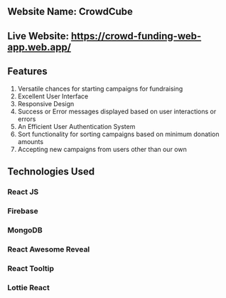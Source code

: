 ## Website Name: CrowdCube

## Live Website: https://crowd-funding-web-app.web.app/

## Features
1. Versatile chances for starting campaigns for fundraising
2. Excellent User Interface
3. Responsive Design
4. Success or Error messages displayed based on user interactions or errors
5. An Efficient User Authentication System
6. Sort functionality for sorting campaigns based on minimum donation amounts
7. Accepting new campaigns from users other than our own

## Technologies Used
### React JS
### Firebase
### MongoDB
### React Awesome Reveal
### React Tooltip
### Lottie React